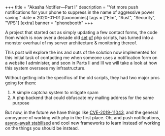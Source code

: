 +++
title = "Akasha Notifier—Part I"
description = "Yet more push notifications for your phone to suppress in the name of aggressive power saving."
date = 2020-01-01
[taxonomies]
tags = ["Elm", "Rust", "Security", "VPS"]
[extra]
banner = "phonebooth"
+++

A project that started out as simply updating a few contact forms, the code from which is now over a decade old [set](https://github.com/Libbum/VeritasWeb/blob/fc3c137e417cb55e3138ebfb4aa467ba6d965882/dist/image.php) [of](https://github.com/Libbum/VeritasWeb/blob/fc3c137e417cb55e3138ebfb4aa467ba6d965882/dist/process.php) php scripts, has turned into a monster overhaul of my server architecture & monitoring thereof.

This post will explore the ins and outs of the solution now implemented for this initial task of contacting me when someone uses a notification form on a website I administer, and soon in Parts II and III we will take a look at how this system oversees my infrastructure.

<!-- more -->

Without getting into the specifics of the old scripts, they had two major pros going for them:

1. A simple captcha system to mitigate spam
2. A php backend that could obfuscate my mailing address for the same purpose

But now, in the future we have things like [CVE-2019-11043](https://www.tenable.com/cve/CVE-2019-11043), and the general annoyance of working with php in the first place.
Oh, and push notifications, [async&ndash;await stabilised](https://blog.rust-lang.org/2019/11/07/Async-await-stable.html) and cool new frameworks to learn instead of working on the things you should be instead.
